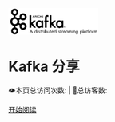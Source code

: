 <div class="cover-main"><img width="180px" src="icon/icon.JPG">

<h1 id="Kafka Demo">
<a><span>Kafka 分享</span></a></h1>


<span id="busuanzi_container_site_pv" style="display: inline;">
    👁️本页总访问次数:<span id="busuanzi_value_site_pv"></span> 
</span>
<span id="busuanzi_container_site_uv" style="display: inline;"> 
    | 🧑总访客数: <span id="busuanzi_value_site_uv"></span>
</span>


<a href="#/menu">开始阅读</a></p></div><div class="mask"></div></section>
